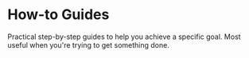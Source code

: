 # How-to Guides
Practical step-by-step guides to help you achieve a specific goal.
Most useful when you're trying to get something done.
